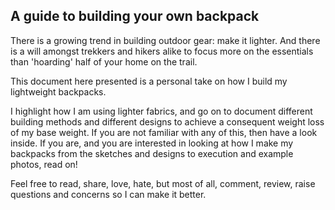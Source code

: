 A guide to building your own backpack
-------------------------------------

There is a growing trend in building outdoor gear: make it lighter.
And there is a will amongst trekkers and hikers alike to focus more on
the essentials than 'hoarding' half of your home on the trail.

This document here presented is a personal take on how I build my lightweight
backpacks.

I highlight how I am using lighter fabrics, and go on to document different
building methods and different designs to achieve a consequent weight loss of
my base weight. If you are not familiar with any of this, then have a look
inside. If you are, and you are interested in looking at how I make my backpacks
from the sketches and designs to execution and example photos, read on!

Feel free to read, share, love, hate, but most of all, comment, review, raise
questions and concerns so I can make it better.
